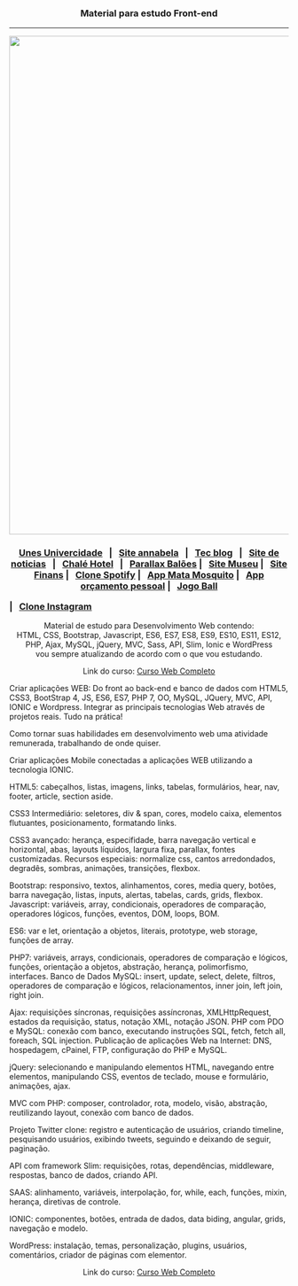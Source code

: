 <h3 align="center">Material para estudo Front-end</h3>

<hr>
<p align="center">
 <img width="900px" src="https://i.ytimg.com/vi/oMcWFOtDIiw/hqdefault.jpg" />
</p>

### <p align="center"><a href="https://sitefaculdade.netlify.app/">Unes Univercidade<a> &nbsp; | &nbsp; <a href="https://siteportifoliomodelo.netlify.app/">Site annabela</a> &nbsp; | &nbsp; <a href="https://sitetecblog.netlify.app/">Tec blog</a> &nbsp; | &nbsp; <a href="https://sitenoticiasdacidade.netlify.app">Site de noticias</a> &nbsp; | &nbsp; <a href="https://websitechalehotel.netlify.app">Chalé Hotel</a> &nbsp; | &nbsp; <a href="https://parallaxbaloes.netlify.app/">Parallax Balões</a> | &nbsp; <a href="https://sitemuseunacionalrj.netlify.app/">Site Museu</a> | &nbsp; <a href="https://sitefinanciamento.netlify.app/">Site Finans</a> | &nbsp; <a href="https://websiteclonespotify.netlify.app/">Clone Spotify</a> | &nbsp; <a href="https://webgamematamosquito.netlify.app/">App Mata Mosquito</a> | &nbsp; <a href="https://appregistrodespesas.netlify.app/">App orçamento pessoal</a> | &nbsp; <a href="https://jogo123.netlify.app/">Jogo Ball</a></p> | &nbsp; <a href="https://cloneinstagram695.netlify.app/">Clone Instagram</a></p>


<p align="center">
    Material de estudo para Desenvolvimento Web contendo: <br />
    HTML, CSS, Bootstrap, Javascript, ES6, ES7, ES8, ES9, ES10, ES11, ES12,<br> PHP, Ajax, MySQL, jQuery, MVC, Sass, API, Slim, Ionic e WordPress <br />
    vou sempre atualizando de acordo   com o que vou estudando.
</p>

<p align="center">
    Link do curso: <a href="https://www.udemy.com/course/web-completo/">Curso Web Completo</a>
</p>

<p>Criar aplicações WEB: Do front ao back-end e banco de dados com HTML5, CSS3, BootStrap 4, JS, ES6, ES7, PHP 7, OO, MySQL, JQuery, MVC, API, IONIC e Wordpress.
 Integrar as principais tecnologias Web através de projetos reais. Tudo na prática!</p>
<p>Como tornar suas habilidades em desenvolvimento web uma atividade remunerada, trabalhando de onde quiser.</p><p>
 Criar aplicações Mobile conectadas a aplicações WEB utilizando a tecnologia IONIC.</P>
<p>HTML5: cabeçalhos, listas, imagens, links, tabelas, formulários, hear, nav, footer, article, section aside.</P>
<p>CSS3 Intermediário: seletores, div & span, cores, modelo caixa, elementos flutuantes, posicionamento, formatando links.</p>
<P>CSS3 avançado: herança, especifidade, barra navegação vertical e horizontal, abas, layouts líquidos, largura fixa, parallax, fontes customizadas.
Recursos especiais: normalize css, cantos arredondados, degradês, sombras, animações, transições, flexbox.</P>
<P>Bootstrap: responsivo, textos, alinhamentos, cores, media query, botões, barra navegação, listas, inputs, alertas, tabelas, cards, grids, flexbox.
Javascript: variáveis, array, condicionais, operadores de comparação, operadores lógicos, funções, eventos, DOM, loops, BOM.</P>
<p>ES6: var e let, orientação a objetos, literais, prototype, web storage, funções de array.</p>
<p>PHP7: variáveis, arrays, condicionais, operadores de comparação e lógicos, funções, orientação a objetos, abstração, herança, polimorfismo, interfaces.
Banco de Dados MySQL: insert, update, select, delete, filtros, operadores de comparação e lógicos, relacionamentos, inner join, left join, right join.</P>
<p>Ajax: requisições síncronas, requisições assíncronas, XMLHttpRequest, estados da requisição, status, notação XML, notação JSON.
PHP com PDO e MySQL: conexão com banco, executando instruções SQL, fetch, fetch all, foreach, SQL injection.
Publicação de aplicações Web na Internet: DNS, hospedagem, cPainel, FTP, configuração do PHP e MySQL.</P>
<p>jQuery: selecionando e manipulando elementos HTML, navegando entre elementos, manipulando CSS, eventos de teclado, mouse e formulário, animações, ajax.</P>
<p>MVC com PHP: composer, controlador, rota, modelo, visão, abstração, reutilizando layout, conexão com banco de dados.</P>
<p>Projeto Twitter clone: registro e autenticação de usuários, criando timeline, pesquisando usuários, exibindo tweets, seguindo e deixando de seguir, paginação.</P>
<p>API com framework Slim: requisições, rotas, dependências, middleware, respostas, banco de dados, criando API.</P>
<p>SAAS: alinhamento, variáveis, interpolação, for, while, each, funções, mixin, herança, diretivas de controle.</P>
<P>IONIC: componentes, botões, entrada de dados, data biding, angular, grids, navegação e modelo.</p>
<P>WordPress: instalação, temas, personalização, plugins, usuários, comentários, criador de páginas com elementor.</p>

<p align="center">
    Link do curso: <a href="https://www.udemy.com/course/web-completo/">Curso Web Completo</a>
</p>
